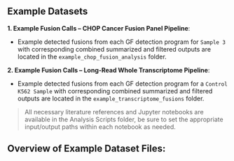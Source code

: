 
## Example Datasets
**1. Example Fusion Calls – CHOP Cancer Fusion Panel Pipeline**:
- Example detected fusions from each GF detection program for `Sample 3` with corresponding combined summarized and filtered outputs are located in the `example_chop_fusion_analysis` folder. 



**2. Example Fusion Calls – Long-Read Whole Transcriptome Pipeline**:
- Example detected fusions from each GF detection program for a `Control K562 Sample` with corresponding combined summarized and filtered outputs are located in the `example_transcriptome_fusions` folder. 


> All necessary literature references and Jupyter notebooks are available in the Analysis Scripts folder, be sure to set the appropriate input/output paths within each notebook as needed.


## Overview of Example Dataset Files:


